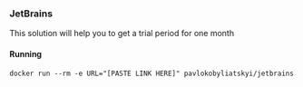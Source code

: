 ### JetBrains
This solution will help you to get a trial period for one month

#### Running
```commandline
docker run --rm -e URL="[PASTE LINK HERE]" pavlokobyliatskyi/jetbrains
```
